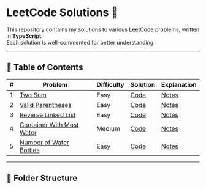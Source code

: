 # LeetCode Solutions 🚀

This repository contains my solutions to various LeetCode problems, written in **TypeScript**.  
Each solution is well-commented for better understanding.  

---

## 📂 Table of Contents

| #   | Problem | Difficulty | Solution | Explanation |
|-----|----------|------------|----------|-------------|
| 1   | [Two Sum](https://leetcode.com/problems/two-sum/) | Easy | [Code](./solutions/two-sum.ts) | [Notes](./explanations/two-sum.md) |
| 2   | [Valid Parentheses](https://leetcode.com/problems/valid-parentheses/) | Easy | [Code](./solutions/valid-parentheses.ts) | [Notes](./explanations/valid-parentheses.md) |
| 3   | [Reverse Linked List](https://leetcode.com/problems/reverse-linked-list/) | Easy | [Code](./solutions/reverse-linked-list.ts) | [Notes](./explanations/reverse-linked-list.md) |
| 4   | [Container With Most Water](https://leetcode.com/problems/container-with-most-water/) | Medium | [Code](./solutions/container-with-most-water.ts) | [Notes](./explanations/container-with-most-water.md) |
| 5   | [Number of Water Bottles](https://leetcode.com/problems/water-bottles/) | Easy | [Code](./solutions/num-water-bottles.ts) | [Notes](./explanations/num-water-bottles.md) |

---

## 📖 Folder Structure

